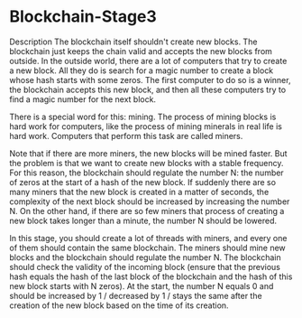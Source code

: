 # Blockchain-Stage3
Description
The blockchain itself shouldn't create new blocks. The blockchain just keeps the chain valid and accepts the new blocks from outside. In the outside world, there are a lot of computers that try to create a new block. All they do is search for a magic number to create a block whose hash starts with some zeros. The first computer to do so is a winner, the blockchain accepts this new block, and then all these computers try to find a magic number for the next block.

There is a special word for this: mining. The process of mining blocks is hard work for computers, like the process of mining minerals in real life is hard work. Computers that perform this task are called miners.

Note that if there are more miners, the new blocks will be mined faster. But the problem is that we want to create new blocks with a stable frequency. For this reason, the blockchain should regulate the number N: the number of zeros at the start of a hash of the new block. If suddenly there are so many miners that the new block is created in a matter of seconds, the complexity of the next block should be increased by increasing the number N. On the other hand, if there are so few miners that process of creating a new block takes longer than a minute, the number N should be lowered.

In this stage, you should create a lot of threads with miners, and every one of them should contain the same blockchain. The miners should mine new blocks and the blockchain should regulate the number N. The blockchain should check the validity of the incoming block (ensure that the previous hash equals the hash of the last block of the blockchain and the hash of this new block starts with N zeros). At the start, the number N equals 0 and should be increased by 1 / decreased by 1 / stays the same after the creation of the new block based on the time of its creation.
